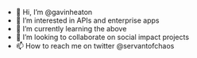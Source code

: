 - 👋 Hi, I’m @gavinheaton
- 👀 I’m interested in APIs and enterprise apps
- 🌱 I’m currently learning the above
- 💞️ I’m looking to collaborate on social impact projects
- 📫 How to reach me on twitter @servantofchaos

<!---
gavinheaton/gavinheaton is a ✨ special ✨ repository because its `README.md` (this file) appears on your GitHub profile.
You can click the Preview link to take a look at your changes.
--->
